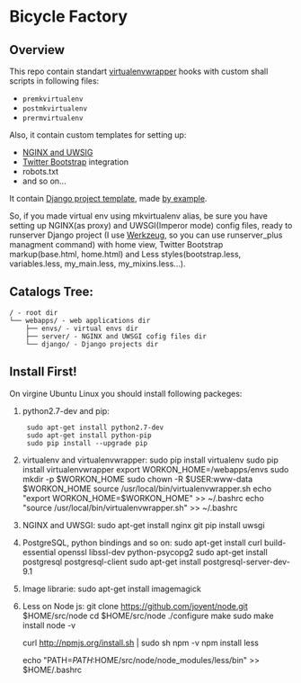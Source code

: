 # Bicycle Factory

## Overview

This repo contain standart [virtualenvwrapper](http://virtualenvwrapper.readthedocs.org/en/latest/ "virtualenvwrapper") hooks with custom shall scripts in following files:

* `premkvirtualenv`
* `postmkvirtualenv`
* `prermvirtualenv`

Also, it contain custom templates for setting up:

* [NGINX and UWSIG](https://uwsgi.readthedocs.org/en/latest/tutorials/Django_and_nginx.html "NGINX and UWSIG")
* [Twitter Bootstrap](http://getbootstrap.com/ "Twitter Bootstrap") integration
* robots.txt
* and so on...

It contain [Django project template](https://docs.djangoproject.com/en/1.6/ref/django-admin/#startproject-projectname-destination "Django project template"), made [by example](https://github.com/django/django/tree/master/django/conf/project_template/ "by example").

So, if you made virtual env using mkvirtualenv alias, be sure you have setting up NGINX(as proxy) and UWSGI(Imperor mode) config files, ready to runserver Django project (I use [Werkzeug](http://werkzeug.pocoo.org/ "Werkzeug"), so you can use runserver_plus managment command) with home view, Twitter Bootstrap markup(base.html, home.html) and Less styles(bootstrap.less, variables.less, my_main.less, my_mixins.less...).

## Catalogs Tree:

    / - root dir
    └── webapps/ - web applications dir
        ├── envs/ - virtual envs dir
        ├── server/ - NGINX and UWSGI cofig files dir
        └── django/ - Django projects dir

## Install First!

On virgine Ubuntu Linux you should install following packeges:

1. python2.7-dev and pip:

        sudo apt-get install python2.7-dev
        sudo apt-get install python-pip
        sudo pip install --upgrade pip
    
2. virtualenv and virtualenvwrapper:
    sudo pip install virtualenv
    sudo pip install virtualenvwrapper
    export WORKON_HOME=/webapps/envs
    sudo mkdir -p $WORKON_HOME
    sudo chown -R $USER:www-data $WORKON_HOME
    source /usr/local/bin/virtualenvwrapper.sh
    echo "export WORKON_HOME=$WORKON_HOME" >> ~/.bashrc
    echo "source /usr/local/bin/virtualenvwrapper.sh" >> ~/.bashrc
3. NGINX and UWSGI:
    sudo apt-get install nginx git
    pip install uwsgi
4. PostgreSQL, python bindings and so on:
    sudo apt-get install curl build-essential openssl libssl-dev python-psycopg2
    sudo apt-get install postgresql postgresql-client
    sudo apt-get install postgresql-server-dev-9.1
5. Image librarie:
    sudo apt-get install imagemagick
6. Less on Node js:
    git clone https://github.com/joyent/node.git $HOME/src/node
    cd $HOME/src/node
    ./configure
    make
    sudo make install
    node -v

    curl http://npmjs.org/install.sh | sudo sh
    npm -v
    npm install less

    echo "PATH=$PATH:$HOME/src/node/node_modules/less/bin" >> $HOME/.bashrc
